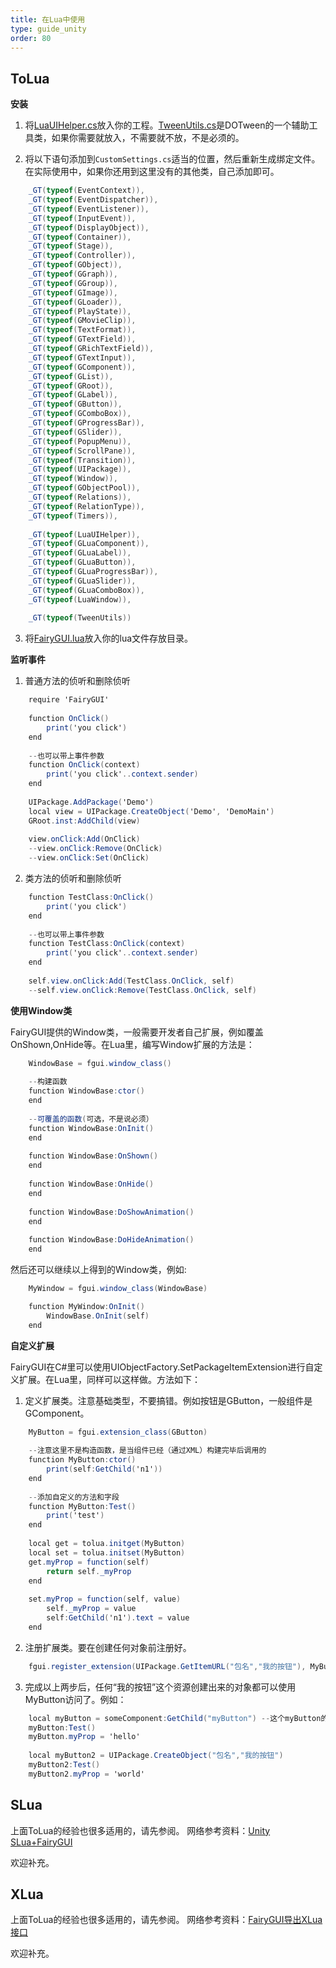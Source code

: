 ```yaml
---
title: 在Lua中使用
type: guide_unity
order: 80
---
```


## ToLua

**安装**

1. 将[LuaUIHelper.cs](https://github.com/fairygui/FairyGUI-unity/blob/master/LuaSupport/ToLua/LuaUIHelper.cs)放入你的工程。[TweenUtils.cs](https://github.com/fairygui/FairyGUI-unity/blob/master/LuaSupport/ToLua/TweenUtils.cs)是DOTween的一个辅助工具类，如果你需要就放入，不需要就不放，不是必须的。

2. 将以下语句添加到`CustomSettings.cs`适当的位置，然后重新生成绑定文件。在实际使用中，如果你还用到这里没有的其他类，自己添加即可。
```csharp
    _GT(typeof(EventContext)),
    _GT(typeof(EventDispatcher)),
    _GT(typeof(EventListener)),
    _GT(typeof(InputEvent)),
    _GT(typeof(DisplayObject)),
    _GT(typeof(Container)),
    _GT(typeof(Stage)),
    _GT(typeof(Controller)),
    _GT(typeof(GObject)),
    _GT(typeof(GGraph)),
    _GT(typeof(GGroup)),
    _GT(typeof(GImage)),
    _GT(typeof(GLoader)),
    _GT(typeof(PlayState)),
    _GT(typeof(GMovieClip)),
    _GT(typeof(TextFormat)),
    _GT(typeof(GTextField)),
    _GT(typeof(GRichTextField)),
    _GT(typeof(GTextInput)),
    _GT(typeof(GComponent)),
    _GT(typeof(GList)),
    _GT(typeof(GRoot)),
    _GT(typeof(GLabel)),
    _GT(typeof(GButton)),
    _GT(typeof(GComboBox)),
    _GT(typeof(GProgressBar)),
    _GT(typeof(GSlider)),
    _GT(typeof(PopupMenu)),
    _GT(typeof(ScrollPane)),
    _GT(typeof(Transition)),
    _GT(typeof(UIPackage)),
    _GT(typeof(Window)),
    _GT(typeof(GObjectPool)),
    _GT(typeof(Relations)),
    _GT(typeof(RelationType)),
    _GT(typeof(Timers)),
    
    _GT(typeof(LuaUIHelper)),
    _GT(typeof(GLuaComponent)),
    _GT(typeof(GLuaLabel)),
    _GT(typeof(GLuaButton)),
    _GT(typeof(GLuaProgressBar)),
    _GT(typeof(GLuaSlider)),
    _GT(typeof(GLuaComboBox)),
    _GT(typeof(LuaWindow)),
    
    _GT(typeof(TweenUtils))
```

3. 将[FairyGUI.lua](https://github.com/fairygui/FairyGUI-unity/blob/master/LuaSupport/ToLua/FairyGUI.lua)放入你的lua文件存放目录。

**监听事件**

1. 普通方法的侦听和删除侦听
```csharp
    require 'FairyGUI'
    
    function OnClick()
        print('you click')
    end
    
    --也可以带上事件参数
    function OnClick(context)
        print('you click'..context.sender)
    end
    
    UIPackage.AddPackage('Demo')
    local view = UIPackage.CreateObject('Demo', 'DemoMain')
    GRoot.inst:AddChild(view)
    
    view.onClick:Add(OnClick)
    --view.onClick:Remove(OnClick)
    --view.onClick:Set(OnClick)
```

2. 类方法的侦听和删除侦听
```csharp
    function TestClass:OnClick()
        print('you click')
    end
    
    --也可以带上事件参数
    function TestClass:OnClick(context)
        print('you click'..context.sender)
    end
    
    self.view.onClick:Add(TestClass.OnClick, self)
    --self.view.onClick:Remove(TestClass.OnClick, self)
```

**使用Window类**

FairyGUI提供的Window类，一般需要开发者自己扩展，例如覆盖OnShown,OnHide等。在Lua里，编写Window扩展的方法是：
```csharp
    WindowBase = fgui.window_class()
    
    --构建函数
    function WindowBase:ctor()
    end
    
    --可覆盖的函数(可选，不是说必须）
    function WindowBase:OnInit()
    end
    
    function WindowBase:OnShown()
    end
    
    function WindowBase:OnHide()
    end
    
    function WindowBase:DoShowAnimation()
    end
    
    function WindowBase:DoHideAnimation()
    end
```

然后还可以继续以上得到的Window类，例如:
```csharp
    MyWindow = fgui.window_class(WindowBase)

    function MyWindow:OnInit()
        WindowBase.OnInit(self)
    end
```

**自定义扩展**

FairyGUI在C#里可以使用UIObjectFactory.SetPackageItemExtension进行自定义扩展。在Lua里，同样可以这样做。方法如下：

1. 定义扩展类。注意基础类型，不要搞错。例如按钮是GButton，一般组件是GComponent。
```csharp
    MyButton = fgui.extension_class(GButton)
    
    --注意这里不是构造函数，是当组件已经（通过XML）构建完毕后调用的
    function MyButton:ctor()
        print(self:GetChild('n1'))
    end
    
    --添加自定义的方法和字段
    function MyButton:Test()
        print('test')
    end
    
    local get = tolua.initget(MyButton)
    local set = tolua.initset(MyButton)
    get.myProp = function(self)
        return self._myProp
    end
    
    set.myProp = function(self, value)
        self._myProp = value
        self:GetChild('n1').text = value
    end
```

2. 注册扩展类。要在创建任何对象前注册好。
```csharp
    fgui.register_extension(UIPackage.GetItemURL("包名","我的按钮"), MyButton)
```

3. 完成以上两步后，任何“我的按钮”这个资源创建出来的对象都可以使用MyButton访问了。例如：
```csharp
    local myButton = someComponent:GetChild("myButton") --这个myButton的资源是“我的按钮”
    myButton:Test()
    myButton.myProp = 'hello'
    
    local myButton2 = UIPackage.CreateObject("包名","我的按钮")
    myButton2:Test()
    myButton2.myProp = 'world'
```

## SLua

上面ToLua的经验也很多适用的，请先参阅。
网络参考资料：[Unity SLua+FairyGUI](http://blog.csdn.net/LMLBY/article/details/61915381)

欢迎补充。

## XLua

上面ToLua的经验也很多适用的，请先参阅。
网络参考资料：[FairyGUI导出XLua接口](http://blog.csdn.net/mingtingjian/article/details/62046909)

欢迎补充。